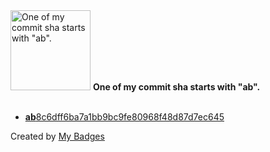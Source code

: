<img src="https://my-badges.github.io/my-badges/ab-commit.png" alt="One of my commit sha starts with &quot;ab&quot;." title="One of my commit sha starts with &quot;ab&quot;." width="128">
<strong>One of my commit sha starts with &quot;ab&quot;.</strong>
<br><br>

- <a href="https://github.com/antonmedv/monkberry/commit/ab8c6dff6ba7a1bb9bc9fe80968f48d87d7ec645"><strong>ab</strong>8c6dff6ba7a1bb9bc9fe80968f48d87d7ec645</a>


Created by <a href="https://github.com/my-badges/my-badges">My Badges</a>
